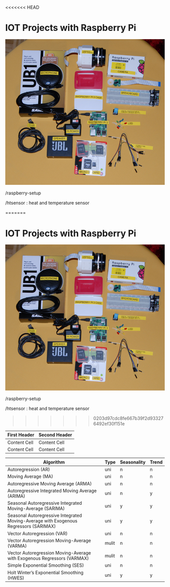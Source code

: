 <<<<<<< HEAD
# IOT Projects with Raspberry Pi

![alt text](https://github.com/chalendony/iot/blob/master/images/collecting-hardware.png)

/raspberry-setup

/htsensor : heat and temperature sensor

=======
# IOT Projects with Raspberry Pi

![alt text](https://github.com/chalendony/iot/blob/master/images/collecting-hardware.png)

/raspberry-setup

/htsensor : heat and temperature sensor

>>>>>>> 0203d97cdc8fe667b39f2d933276492ef30f151e

| First Header  | Second Header |
| ------------- | ------------- |
| Content Cell  | Content Cell  |
| Content Cell  | Content Cell  |




| Algorithm                                                                             | Type  | Seasonality | Trend | 
|---------------------------------------------------------------------------------------|-------|-------------|-------| 
| Autoregression (AR)                                                                   | uni   | n           | n     | 
| Moving Average (MA)                                                                   | uni   | n           | n     | 
| Autoregressive Moving Average (ARMA)                                                  | uni   | n           | n     | 
| Autoregressive Integrated Moving Average (ARIMA)                                      | uni   | n           | y     | 
| Seasonal Autoregressive Integrated Moving-Average (SARIMA)                            | uni   | y           | y     | 
| Seasonal Autoregressive Integrated Moving-Average with Exogenous Regressors (SARIMAX) | uni   | y           | y     | 
| Vector Autoregression (VAR)                                                           | uni   | n           | n     | 
| Vector Autoregression Moving-Average (VARMA)                                          | mulit | n           | n     | 
| Vector Autoregression Moving-Average with Exogenous Regressors (VARMAX)               | mulit | n           | n     | 
| Simple Exponential Smoothing (SES)                                                    | uni   | n           | n     | 
| Holt Winter’s Exponential Smoothing (HWES)                                            | uni   | y           | y     | 
